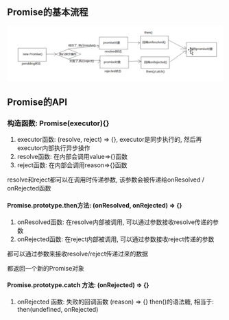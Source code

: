 ## Promise的基本流程

![image-20230325000432536](img/笔记/image-20230325000432536.png)

## Promise的API

### 构造函数: Promise(executor){}

1. executor函数: (resolve, reject) => {}, executor是同步执行的, 然后再executor内部执行异步操作
2. resolve函数: 在内部会调用value=>{}函数
3. reject函数: 在内部会调用reason=>{}函数

resolve和reject都可以在调用时传递参数, 该参数会被传递给onResolved / onRejected函数

#### Promise.prototype.then方法: (onResolved, onRejected) => {}

1. onResolved函数: 在resolve内部被调用, 可以通过参数接收resolve传递的参数
2. onRejected函数: 在reject内部被调用, 可以通过参数接收reject传递的参数

都可以通过参数来接收resolve/reject传递过来的数据

都返回一个新的Promise对象

#### Promise.prototype.catch 方法: (onRejected) => {}  

1. onRejected 函数: 失败的回调函数 (reason) => {}
   then()的语法糖, 相当于: then(undefined, onRejected)  

#### 
